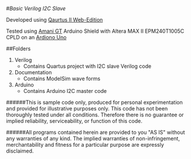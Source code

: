 #_Basic Verilog I2C Slave_

Developed using [Qaurtus II Web-Edition](http://www.altera.com/products/software/quartus-ii/web-edition/qts-we-index.html) 

Tested using [Amani GT](http://www.amani64.com/hardware.htm) Arduino Shield with Altera MAX II EPM240T1005C CPLD on an [Ardiono Uno](http://arduino.cc/en/Main/arduinoBoardUno)

##Folders
1. Verilog
	* Contains Quartus project with I2C slave Verilog code
2. Documentation
	* Contains ModelSim wave forms
3. Arduino
	* Contains Arduino I2C master code
	
######This is sample code only, produced for personal experimentation and provided for illustrative purposes only. This code has not been thoroughly tested under all conditions. Therefore there is no guarantee or implied reliability, serviceability, or function of this code.

######All programs contained herein are provided to you "AS IS" without any warranties of any kind. The implied warranties of non-infringement, merchantability and fitness for a particular purpose are expressly disclaimed.

